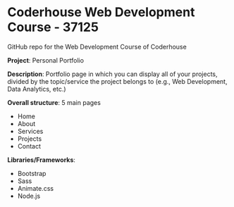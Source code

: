 <h1> Coderhouse Web Development Course - 37125 </h1>

<p> GitHub repo for the Web Development Course of Coderhouse </p>
<p> <b>Project</b>: Personal Portfolio </p>
<p> <b>Description</b>: Portfolio page in which you can display all of your projects, divided by the topic/service the project belongs to (e.g., Web Development, Data Analytics, etc.) </p>
<p><b>Overall structure</b>: 5 main pages

<ul>
<li>Home</li>
<li>About</li>
<li>Services</li>
<li>Projects</li>
<li>Contact</li>
</ul>
</p>

<p><b>Libraries/Frameworks</b>:
<ul>
<li>Bootstrap</li>
<li>Sass</li>
<li>Animate.css</li>
<li>Node.js</li>
</ul>
</p>
